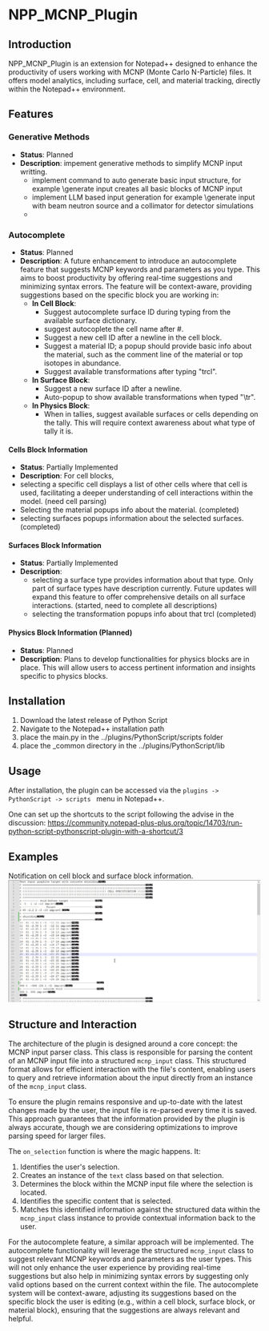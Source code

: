 # NPP_MCNP_Plugin

## Introduction
NPP_MCNP_Plugin is an extension for Notepad++ designed to enhance the productivity of users working with MCNP (Monte Carlo N-Particle) files. It offers model analytics, including surface, cell, and material tracking, directly within the Notepad++ environment.


## Features

### Generative Methods
- **Status**: Planned 
- **Description**: impement generative methods to simplify MCNP input writting. 
  - implement command to auto generate basic input structure, for example \generate input creates all basic blocks of MCNP input 
  - implement LLM based input generation for example \generate input with beam neutron source and a collimator for detector simulations
  -  

### Autocomplete 
- **Status**: Planned
- **Description**: A future enhancement to introduce an autocomplete feature that suggests MCNP keywords and parameters as you type. This aims to boost productivity by offering real-time suggestions and minimizing syntax errors. The feature will be context-aware, providing suggestions based on the specific block you are working in:
  - **In Cell Block**:
    - Suggest autocomplete surface ID during typing from the available surface dictionary. 
    - suggest autocoplete the cell name after #. 
    - Suggest a new cell ID after a newline in the cell block. 
    - Suggest a material ID; a popup should provide basic info about the material, such as the comment line of the material or top isotopes in abundance.
    - Suggest available transformations after typing "trcl". 
  - **In Surface Block**:
    - Suggest a new surface ID after a newline.
    - Auto-popup to show available transformations when typed "\tr".
  - **In Physics Block**:
    - When in tallies, suggest available surfaces or cells depending on the tally. This will require context awareness about what type of tally it is.


#### Cells Block Information
- **Status**: Partially Implemented
- **Description**: For cell blocks, 
- selecting a specific cell displays a list of other cells where that cell is used, facilitating a deeper understanding of cell interactions within the model. (need cell parsing)
- Selecting the material popups info about the material. (completed)
- selecting surfaces popups information about the selected surfaces. (completed)

#### Surfaces Block Information
- **Status**: Partially Implemented
- **Description**: 
  - selecting a surface type provides information about that type. Only part of surface types have description currently. Future updates will expand this feature to offer comprehensive details on all surface interactions. (started, need to complete all descriptions)
  - selecting the transformation popups info about that trcl (completed)

#### Physics Block Information (Planned)
- **Status**: Planned
- **Description**: Plans to develop functionalities for physics blocks are in place. This will allow users to access pertinent information and insights specific to physics blocks.


## Installation
1. Download the latest release of Python Script
2. Navigate to the Notepad++ installation path 
3. place the main.py in the ../plugins/PythonScript/scripts folder
4. place the _common directory in the ../plugins/PythonScript/lib


## Usage

After installation, the plugin can be accessed via the `plugins -> PythonScript -> scripts ` menu in Notepad++. 

One can set up the shortcuts to the script following the advise in the discussion: https://community.notepad-plus-plus.org/topic/14703/run-python-script-pythonscript-plugin-with-a-shortcut/3

## Examples 

Notification on cell block and surface block information. 
![](selection_notification_example.gif)


## Structure and Interaction

The architecture of the plugin is designed around a core concept: the MCNP input parser class. This class is responsible for parsing the content of an MCNP input file into a structured `mcnp_input` class. This structured format allows for efficient interaction with the file's content, enabling users to query and retrieve information about the input directly from an instance of the `mcnp_input` class.

To ensure the plugin remains responsive and up-to-date with the latest changes made by the user, the input file is re-parsed every time it is saved. This approach guarantees that the information provided by the plugin is always accurate, though we are considering optimizations to improve parsing speed for larger files.

The `on_selection` function is where the magic happens. It:
1. Identifies the user's selection.
2. Creates an instance of the `text` class based on that selection.
3. Determines the block within the MCNP input file where the selection is located.
4. Identifies the specific content that is selected.
5. Matches this identified information against the structured data within the `mcnp_input` class instance to provide contextual information back to the user.

For the autocomplete feature, a similar approach will be implemented. The autocomplete functionality will leverage the structured `mcnp_input` class to suggest relevant MCNP keywords and parameters as the user types. This will not only enhance the user experience by providing real-time suggestions but also help in minimizing syntax errors by suggesting only valid options based on the current context within the file. The autocomplete system will be context-aware, adjusting its suggestions based on the specific block the user is editing (e.g., within a cell block, surface block, or material block), ensuring that the suggestions are always relevant and helpful.
